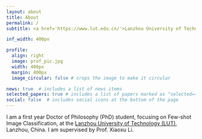```yaml
---
layout: about
title: About
permalink: /
subtitle: <a href='https://www.lut.edu.cn/'>Lanzhou University of Technology, Lanzhou, China</a>

inf_width: 400px

profile:
  align: right
  image: prof_pic.jpg
  width: 400px
  margin: 400px
  image_circular: false # crops the image to make it circular

news: true  # includes a list of news items
selected_papers: true # includes a list of papers marked as "selected={true}"
social: false  # includes social icons at the bottom of the page
---
```



I am a first year Doctor of Philosophy (PhD) student, focusing on Few-shot Image Classification, at the [Lanzhou University of Technology (LUT)](https://www.lut.edu.cn/), Lanzhou, China. I am supervised by Prof. Xiaoxu Li.

